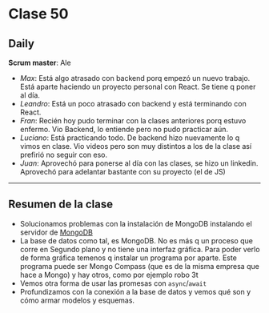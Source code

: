 # Clase 50

## Daily

**Scrum master**: Ale

- *Max*: Está algo atrasado con backend porq empezó un nuevo trabajo. Está aparte haciendo un proyecto personal con React. Se tiene q poner al día.
- *Leandro*: Está un poco atrasado con backend y está terminando con React. 
- *Fran*: Recién hoy pudo terminar con la clases anteriores porq estuvo enfermo. Vio Backend, lo entiende pero no pudo practicar aún.
- *Luciano*: Está practicando todo. De backend hizo nuevamente lo q vimos en clase. Vio videos pero son muy distintos a los de la clase así prefirió no seguir con eso.
- *Juan*:  Aprovechó para ponerse al día con las clases, se hizo un linkedin. Aprovechó para adelantar bastante con su proyecto (el de JS)

------

## Resumen de la clase

- Solucionamos problemas con la instalación de MongoDB instalando el servidor de [MongoDB](https://www.mongodb.com/try/download/community)
- La base de datos como tal, es MongoDB. No es más q un proceso que corre en Segundo plano y no tiene una interfaz gráfica.
  Para poder verlo de forma gráfica temenos q instalar un programa por aparte. Este programa puede ser Mongo Compass (que es de la misma empresa que hace a Mongo) y hay otros, como por ejemplo robo 3t
- Vemos otra forma de usar las promesas con `async`/`await`
- Profundizamos con la conexión a la base de datos y vemos qué son y cómo armar modelos y esquemas.